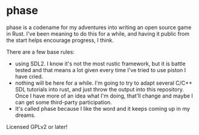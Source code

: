 phase
=====

phase is a codename for my adventures into writing an open source game
in Rust.  I've been meaning to do this for a while, and having it public
from the start helps encourage progress, I think.

There are a few base rules:

 - using SDL2.  I know it's not the most rustic framework, but it is
   battle tested and that means a lot given every time I've tried to
   use piston I have cried.
 - nothing will be here for a while.  I'm going to try to adapt several
   C/C++ SDL tutorials into rust, and just throw the output into this
   repository.  Once I have more of an idea what I'm doing, that'll
   change and maybe I can get some third-party participation.
 - It's called phase because I like the word and it keeps coming up in
   my dreams.
   
Licensed GPLv2 or later!
